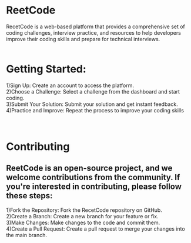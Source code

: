 # ReetCode
RecetCode is a web-based platform that provides a comprehensive set of coding challenges, interview practice, and resources to help developers improve their coding skills and prepare for technical interviews.
<br/>
<br/>

# Getting Started: 
  1)Sign Up: Create an account to access the platform.<br/>
  2)Choose a Challenge: Select a challenge from the dashboard and start coding.<br/>
  3)Submit Your Solution: Submit your solution and get instant feedback.<br/>
  4)Practice and Improve: Repeat the process to improve your coding skills<br/>
<br/>
<br/>

# Contributing
## ReetCode is an open-source project, and we welcome contributions from the community. If you're interested in contributing, please follow these steps:
  1)Fork the Repository: Fork the RecetCode repository on GitHub.<br/>
  2)Create a Branch: Create a new branch for your feature or fix.<br/>
  3)Make Changes: Make changes to the code and commit them.<br/>
  4)Create a Pull Request: Create a pull request to merge your changes into the main branch.<br/>
